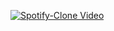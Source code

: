 [![Spotify-Clone Video](https://encrypted-tbn0.gstatic.com/images?q=tbn:ANd9GcRslcO84eWfXP_4Ucd4Yfz6B8uqJmHaTo0iTw&s)](https://drive.google.com/file/d/1dRgJ1MpktIuHYRsY-9h_W5-6ro3I32IB/view?usp=drive_link)
